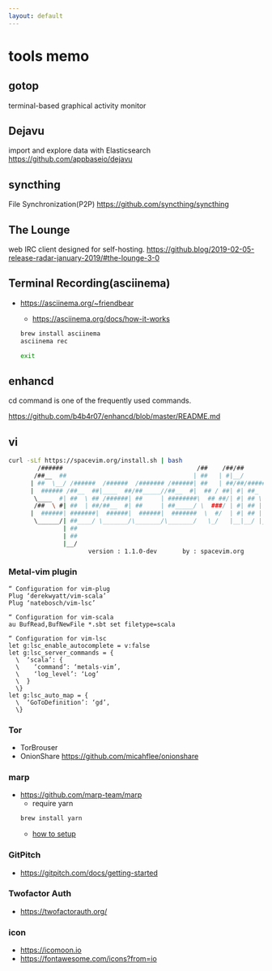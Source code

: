 ```yaml
---
layout: default
---
```



# tools memo

## gotop 
terminal-based graphical activity monitor

## Dejavu
import and explore data with Elasticsearch
<https://github.com/appbaseio/dejavu>

## syncthing
File Synchronization(P2P)
<https://github.com/syncthing/syncthing>

## The Lounge
web IRC client designed for self-hosting.
<https://github.blog/2019-02-05-release-radar-january-2019/#the-lounge-3-0>

## Terminal Recording(asciinema)
- <https://asciinema.org/~friendbear>
  - <https://asciinema.org/docs/how-it-works>

  ```sh
  brew install asciinema
  asciinema rec

  exit
  ```

## enhancd
cd command is one of the frequently used commands.

<https://github.com/b4b4r07/enhancd/blob/master/README.md>


## vi
```sh
curl -sLf https://spacevim.org/install.sh | bash
        /######                                     /##    /##/##
       /##__  ##                                   | ##   | #|__/
      | ##  \__/ /######  /######  /####### /######| ##   | ##/##/######/####
      |  ###### /##__  ##|____  ##/##_____//##__  #|  ## / ##| #| ##_  ##_  ##
       \____  #| ##  \ ## /######| ##     | ########\  ## ##/| #| ## \ ## \ ##
       /##  \ #| ##  | ##/##__  #| ##     | ##_____/ \  ###/ | #| ## | ## | ##
      |  ######| #######|  ######|  ######|  #######  \  #/  | #| ## | ## | ##
       \______/| ##____/ \_______/\_______/\_______/   \_/   |__|__/ |__/ |__/
               | ##
               | ##
               |__/
                      version : 1.1.0-dev       by : spacevim.org
```

### Metal-vim plugin

```
“ Configuration for vim-plug
Plug ‘derekwyatt/vim-scala’
Plug ‘natebosch/vim-lsc’

“ Configuration for vim-scala
au BufRead,BufNewFile *.sbt set filetype=scala

“ Configuration for vim-lsc
let g:lsc_enable_autocomplete = v:false
let g:lsc_server_commands = {
  \  ‘scala’: {
  \    ‘command’: ‘metals-vim’,
  \    ‘log_level’: ‘Log’
  \  }
  \}
let g:lsc_auto_map = {
  \  ‘GoToDefinition’: ‘gd’,
  \}
```

### Tor
* TorBrouser
* OnionShare
  <https://github.com/micahflee/onionshare>

### marp
* <https://github.com/marp-team/marp>
  * require yarn
  ```sh
  brew install yarn
  ```
  * [how to setup](https://yarnpkg.com/lang/en/docs/install/#mac-stable)

### GitPitch
* <https://gitpitch.com/docs/getting-started>

### Twofactor Auth
* <https://twofactorauth.org/>

### icon
* <https://icomoon.io>
* <https://fontawesome.com/icons?from=io>
